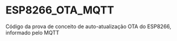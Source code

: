 # ESP8266_OTA_MQTT
Código da prova de conceito de auto-atualização OTA do ESP8266, informado pelo MQTT
